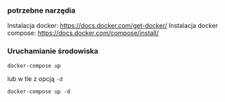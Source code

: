 ### potrzebne narzędia

Instalacja docker: https://docs.docker.com/get-docker/
Instalacja docker compose: https://docs.docker.com/compose/install/

### Uruchamianie środowiska

```
docker-compose up
```

lub w tle z opcją ```-d```

```
docker-compose up -d
```

